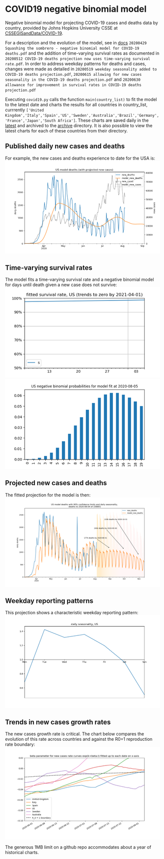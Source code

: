 # COVID19 negative binomial model
Negative binomial model for projecting COVID-19 cases and deaths data by country, provided by Johns Hopkins University CSSE at [CSSEGISandData/COVID-19](https://github.com/CSSEGISandData/COVID-19).

For a description and the evolution of the model, see in [docs](docs/) `20200429 Squashing the sombrero - negative binomial model for COVID-19 deaths.pdf` and the addition of time-varying survival rates as documented in `20200512 COVID-19 deaths projection now uses time-varying survival rate.pdf`. 
In order to address weekday patterns for deaths and cases, changes were made as detailed in `20200519 weekday seasonality added to COVID-19 deaths projection.pdf`, `20200615 allowing for new cases seasonality in the COVID-19 deaths projection.pdf` and `20200630 allowance for improvement in survival rates in COVID-19 deaths projection.pdf`   

Executing `covid19.py` calls the function `main(country_list)` to fit the model to the latest date and charts the results for all countries in country_list, currrently `['United Kingdom','Italy','Spain','US','Sweden','Australia','Brazil','Germany','France','Japan','South Africa']`. These charts are saved daily in the [latest](latest/) and archived to the [archive](archive/) directory. It is also possible to view the latest charts for each of these countries from their directory.

## Published daily new cases and deaths
For example, the new cases and deaths experience to date for the USA is:
![USA_cases_deaths](latest/US_cases_deaths.png)

## Time-varying survival rates
The model fits a time-varying survival rate and a negative binomial model for days until death given a new case does not survive:
![USA_survival](latest/US_survival.png)
![USA_probabilities](latest/US_probabilities.png)

## Projected new cases and deaths
The fitted projection for the model is then: 
![USA](latest/US.png)

## Weekday reporting patterns
This projection shows a characteristic weekday reporting pattern:
![USA_daily_seasonality](latest/US_daily_seasonality.png)

## Trends in new cases growth rates
The new cases growth rate is critical. The chart below compares the evolution of this rate across countries and against the R0=1 reproduction rate boundary:
![compare_beta_new_cases_growth](latest/compare_beta_new_cases_growth.png)

The generous 1MB limit on a github repo accommodates about a year of historical charts.
